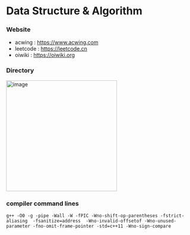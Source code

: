 # Data Structure & Algorithm #
###  Website ###
  - acwing : https://www.acwing.com 
  - leetcode : https://leetcode.cn
  - oiwiki : https://oiwiki.org
### Directory ###
  <img width="298" alt="image" src="https://user-images.githubusercontent.com/1087071/199039828-81fb74f1-5bb2-4d6f-aa08-593702cf4e37.png">

### compiler command lines ###
  ```g++ -O0 -g -pipe -Wall -W -fPIC -Wno-shift-op-parentheses -fstrict-aliasing  -fsanitize=address  -Wno-invalid-offsetof -Wno-unused-parameter -fno-omit-frame-pointer -std=c++11 -Wno-sign-compare```
  
